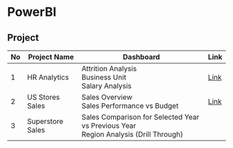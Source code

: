 # PowerBI

## Project 
| No | Project Name | Dashboard | Link | 
| -- | ------------ | --------- | ---- |
| 1  | HR Analytics | Attrition Analysis <br> Business Unit <br> Salary Analysis | [Link](https://github.com/chewwee/PowerBI/tree/aae1b0c0af91dc3e54bd7ba717332e0dfb7fb4cb/HR%20Analytics)|
| 2  | US Stores Sales | Sales Overview <br> Sales Performance vs Budget | [Link](https://github.com/chewwee/PowerBI/tree/4a5665ae0c5b8ed30e6e7787b57e9159f4c27a3c/US_Stores_Sales)|
| 3 | Superstore Sales | Sales Comparison for Selected Year vs Previous Year <br> Region Analysis (Drill Through) ||
